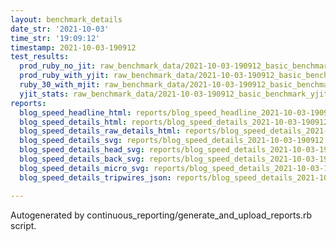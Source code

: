 ```yaml
---
layout: benchmark_details
date_str: '2021-10-03'
time_str: '19:09:12'
timestamp: 2021-10-03-190912
test_results:
  prod_ruby_no_jit: raw_benchmark_data/2021-10-03-190912_basic_benchmark_prod_ruby_no_jit.json
  prod_ruby_with_yjit: raw_benchmark_data/2021-10-03-190912_basic_benchmark_prod_ruby_with_yjit.json
  ruby_30_with_mjit: raw_benchmark_data/2021-10-03-190912_basic_benchmark_ruby_30_with_mjit.json
  yjit_stats: raw_benchmark_data/2021-10-03-190912_basic_benchmark_yjit_stats.json
reports:
  blog_speed_headline_html: reports/blog_speed_headline_2021-10-03-190912.html
  blog_speed_details_html: reports/blog_speed_details_2021-10-03-190912.html
  blog_speed_details_raw_details_html: reports/blog_speed_details_2021-10-03-190912.raw_details.html
  blog_speed_details_svg: reports/blog_speed_details_2021-10-03-190912.svg
  blog_speed_details_head_svg: reports/blog_speed_details_2021-10-03-190912.head.svg
  blog_speed_details_back_svg: reports/blog_speed_details_2021-10-03-190912.back.svg
  blog_speed_details_micro_svg: reports/blog_speed_details_2021-10-03-190912.micro.svg
  blog_speed_details_tripwires_json: reports/blog_speed_details_2021-10-03-190912.tripwires.json

---
```

Autogenerated by continuous_reporting/generate_and_upload_reports.rb script.
